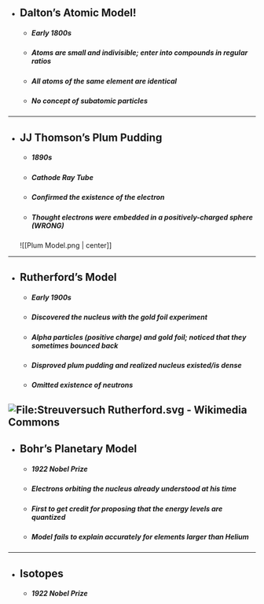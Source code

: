 - ## **Dalton’s Atomic Model!**
	- #####  Early 1800s
	- ##### Atoms are small and indivisible; enter into compounds in regular ratios
	- ##### All atoms of the same element are identical
	- ##### No concept of subatomic particles

----
- ## **JJ Thomson’s Plum Pudding**
	- #####  1890s
	- ##### Cathode Ray Tube
	- ##### Confirmed the existence of the electron
	- ##### Thought electrons were embedded in a positively-charged sphere (WRONG)
	![[Plum Model.png | center]]
----
- ## **Rutherford’s Model**
	- #####  Early 1900s
	- ##### Discovered the nucleus with the gold foil experiment
	- ##### Alpha particles (positive charge) and gold foil; noticed that they sometimes bounced back
	- ##### Disproved plum pudding and realized nucleus existed/is dense
	- ##### Omitted existence of neutrons
![File:Streuversuch Rutherford.svg - Wikimedia Commons](https://lh7-rt.googleusercontent.com/slidesz/AGV_vUcFy53fJxVgKEhhFcv0R2v_crz9YSVp_hGSVqx5fHAFLbzqI9O0ZbHeMl1yuh8AcSL85LVcwcuafj01nguZkquPqc7k1TFM9s50N0n_6jKHyT3IKdhRQjYtFEwgWMUHnBW_oUVw=s2048?key=yyK5kIo8O8qZj3H0ct0Sjg)
----
- ## **Bohr’s Planetary Model**
	- #####  1922 Nobel Prize
	- ##### Electrons orbiting the nucleus already understood at his time
	- ##### First to get credit for proposing that the energy levels are quantized
	- ##### Model fails to explain accurately for elements larger than Helium
----
- ## **Isotopes**
	- #####  1922 Nobel Prize